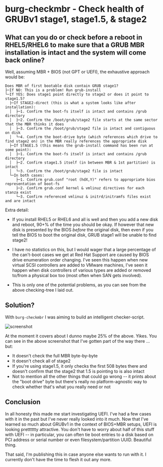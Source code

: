 # burg-checkmbr - Check health of GRUBv1 stage1, stage1.5, & stage2 

## What can you do or check before a reboot in RHEL5/RHEL6 to make sure that a GRUB MBR installation is intact and the system will come back online?

Well, assuming MBR + BIOS (not GPT or UEFI), the exhaustive approach would be:

```
Does MBR of first bootable disk contain GRUB stage1?
├─If NO: This is a problem! Run grub-install
└─If YES: Does stage1 point directly to stage2 or does it point to stage1.5?
  ├─If STAGE2-direct (this is what a system looks like after installation):
  │  ├─1. Confirm the boot-fs itself is intact and contains /grub directory
  │  ├─2. Confirm the /boot/grub/stage2 file starts at the same sector that the MBR thinks it does
  │  ├─3. Confirm the /boot/grub/stage2 file is intact and contiguous on disk
  │  └─4. Confirm the boot-drive byte (which references which drive to find stage2 on) in the MBR really references the appropriate disk
  ├─If STAGE1.5 (this means the grub-install command has been run at some point):
  │  ├─1. Confirm the boot-fs itself is intact and contains /grub directory
  │  ├─2. Confirm stage1.5 itself (in between MBR & 1st partition) is intact
  │  └─3. Confirm the /boot/grub/stage2 file is intact
  └─In both cases:
     ├─1. Confirm grub.conf "root (hdX,Y)" refers to appropriate bios representation of boot-fs
     ├─2. Confirm grub.conf kernel & vmlinuz directives for each stanza exist
     └─3. Confirm referenced vmlinuz & initrd/initramfs files exist and are intact
```

Extra detail:

- If you install RHEL5 or RHEL6 and all is well and then you add a new disk and reboot, 90+% of the time you should be okay. If however that new disk is presented by the BIOS *before* the original disk, then even if you tell the BIOS to boot the original disk, GRUB stage1 will be unable to find stage2!

- I have no statistics on this, but I would wager that a large percentage of the can't-boot cases we get at Red Hat Support are caused by BIOS drive enumeration order changing. I've seen this happen when new virtual SCSI controllers are added to VMware machines, I've seen it happen when disk controllers of various types are added or removed to/from a physical box too (most often when SAN gets involved).

- This is only one of the potential problems, as you can see from the above checking-tree I laid out.

## Solution?

With `burg-checkmbr` I was aiming to build an intelligent checker-script.

![screenshot](http://people.redhat.com/rsawhill/scratch/burg-checkmbr.png)

At the moment it covers about I dunno maybe 25% of the above. Yikes. You can see in the above screenshot that I've gotten part of the way there ... but:

- It doesn't check the full MBR byte-by-byte
- It doesn't check all of stage2
- If you're using stage1.5, it only checks the first 508 bytes there and doesn't confirm that the stage2 that 1.5 is pointing to is also intact
- Not to mention all the other things that could go wrong -- it prints about the "boot drive" byte but there's really no platform-agnostic way to check whether that's what you really need or not

## Conclusion

In all honesty this made me start investigating UEFI. I've had a few cases with it in the past but I've never really looked into it much. Now that I've learned so much about GRUBv1 in the context of BIOS+MBR setups, UEFI is looking pretttttty attractive. You don't have to worry about half of this stuff with UEFI -- in particular, you can often tie boot entries to a disk based on PCI address or serial number or even filesystem/partition UUID. Beautiful thing.

That said, I'm publishing this in case anyone else wants to run with it. I currently don't have the time to flesh it out any more.